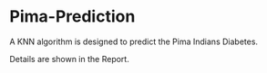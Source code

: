 # Pima-Prediction

A KNN algorithm is designed to predict the Pima Indians Diabetes.

Details are shown in the Report.
